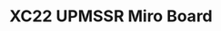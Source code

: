 ---
title: XC22 UPMSSR Miro Board
redirect_to: https://miro.com/app/board/uXjVOEeOJmQ=/?invite_link_id=272531012556
redirect_from: 
  - /XC22_UPMSSR_Miro
  - /xc22_upmssr_miro
---